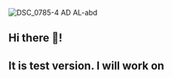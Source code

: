 
![DSC_0785-4 AD AL-abd](https://github.com/user-attachments/assets/bb05c62b-7438-42a0-990a-d7b61b5e4fd8)


## Hi there 👋!
## It is test version. I will work on

<!--
**LifeAzure/LifeAzure** is a ✨ _special_ ✨ repository because its `README.md` (this file) appears on your GitHub profile.

Here are some ideas to get you started:

- 🔭 I’m currently working on ...
- 🌱 I’m currently learning Git
- 👯 I’m looking to collaborate on ...
- 🤔 I’m looking for help with ...
- 💬 Ask me about ...
- 📫 How to reach me: ...
- 😄 Pronouns: ...
- ⚡ Fun fact: ...
- I will work on later
-->
